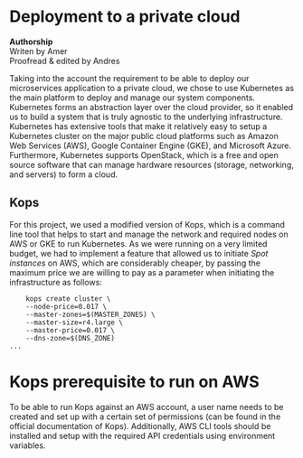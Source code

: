 # Deployment to a private cloud


**Authorship**<br/>
Writen by Amer<br/>
Proofread & edited by Andres


Taking into the account the requirement to be able to deploy our microservices application to a private cloud, we chose to use Kubernetes as the main platform to deploy and manage our system components. Kubernetes forms an abstraction layer over the cloud provider, so it enabled us to build a system that is truly agnostic to the underlying infrastructure. Kubernetes has extensive tools that make it relatively easy to setup a Kubernetes cluster on the major public cloud platforms such as Amazon Web Services (AWS), Google Container Engine (GKE), and Microsoft Azure. Furthermore, Kubernetes supports OpenStack, which is a free and open source software that can manage hardware resources (storage, networking, and servers) to form a cloud.


## Kops

For this project, we used a modified version of Kops, which is a command line tool that helps to start and manage the network and required nodes on AWS or GKE to run Kubernetes. As we were running on a very limited budget, we had to implement a feature that allowed us to initiate *Spot instances* on AWS, which are considerably cheaper, by passing the maximum price we are willing to pay as a parameter when initiating the infrastructure as follows:

```
    kops create cluster \
    --node-price=0.017 \
    --master-zones=$(MASTER_ZONES) \
    --master-size=r4.large \
    --master-price=0.017 \
    --dns-zone=$(DNS_ZONE)
...
```


# Kops prerequisite to run on AWS

To be able to run Kops against an AWS account, a user name needs to be created and set up with a certain set of permissions (can be found in the official documentation of Kops). Additionally, AWS CLI tools should be installed and setup with the required API credentials using environment variables.
